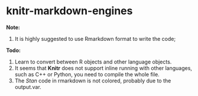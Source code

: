 # knitr-markdown-engines

**Note:**

1. It is highly suggested to use Rmarkdown format to write the code;

**Todo:**
1. Learn to convert between R objects and other language objects.
2. It seems that **Knitr** does not support inline running with other languages, such as C++ or Python, you need to compile the whole file.
3. The *Stan* code in rmarkdown is not colored, probably due to the output.var.


